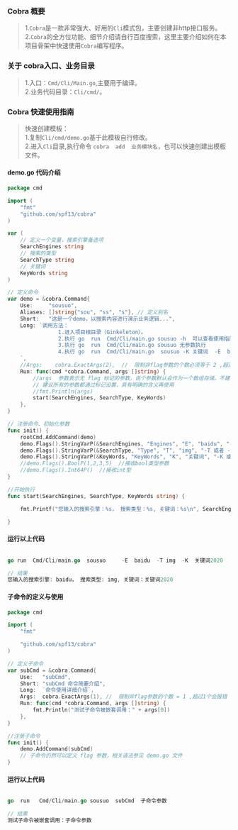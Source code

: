 ### Cobra 概要    
>   1.`Cobra`是一款非常强大、好用的`Cli`模式包，主要创建非http接口服务。    
>   2.`Cobra`的全方位功能、细节介绍请自行百度搜索，这里主要介绍如何在本项目骨架中快速使用`Cobra`编写程序。                    
### 关于 cobra入口、业务目录  
>   1.入口：`Cmd/Cli/Main.go`,主要用于编译。                   
>   2.业务代码目录：`Cli/cmd/`。             
>           
### Cobra 快速使用指南   
> 快速创建模板：  
> 1.复制`Cli/cmd/demo.go`基于此模板自行修改。   
> 2.进入`Cli`目录,执行命令 `cobra  add  业务模块名`，也可以快速创建出模板文件。   

####  demo.go 代码介绍       

```go  
package cmd

import (
	"fmt"
	"github.com/spf13/cobra"
)

var (
	// 定义一个变量，搜索引擎备选项
	SearchEngines string
	// 搜索的类型
	SearchType string
	// 关键词
	KeyWords string
)

// 定义命令
var demo = &cobra.Command{
	Use:     "sousuo",
	Aliases: []string{"sou", "ss", "s"}, // 定义别名
	Short:   "这是一个demo，以搜索内容进行演示业务逻辑...",
	Long: `调用方法：
				1.进入项目根目录（Ginkeleton）。 
				2.执行 go  run  Cmd/Cli/main.go sousuo -h  可以查看使用指南
				3.执行 go  run  Cmd/Cli/main.go sousuo 无参数执行
				4.执行 go  run  Cmd/Cli/main.go  sousuo -K 关键词  -E  baidu -T img 带参数执行
	`,
	//Args:    cobra.ExactArgs(2),  //  限制非flag参数的个数必须等于 2 ,超过2个会报错
	Run: func(cmd *cobra.Command, args []string) {
		//args  参数表示无 flag 标记的参数，说个参数默认会作为一个数组存储。不建议这样使用
		// 建议所有的参数都通过标记设置，具有明确的含义再使用
		//fmt.Println(args)
		start(SearchEngines, SearchType, KeyWords)
	},
}

// 注册命令、初始化参数
func init() {
	rootCmd.AddCommand(demo)
	demo.Flags().StringVarP(&SearchEngines, "Engines", "E", "baidu", "-E 或者 --Engines 选择搜索引擎，例如：baidu、sogou")
	demo.Flags().StringVarP(&SearchType, "Type", "T", "img", "-T 或者 --Type 选择搜索的内容类型，例如：图片类")
	demo.Flags().StringVarP(&KeyWords, "KeyWords", "K", "关键词", "-K 或者 --KeyWords 搜索的关键词")
	//demo.Flags().BoolP(1,2,3,5)  //接收bool类型参数
	//demo.Flags().Int64P()  //接收int型
}

//开始执行
func start(SearchEngines, SearchType, KeyWords string) {

	fmt.Printf("您输入的搜索引擎：%s， 搜索类型：%s, 关键词：%s\n", SearchEngines, SearchType, KeyWords)

}

``` 

####  运行以上代码  
```go 

go run  Cmd/Cli/main.go  sousuo     -E  baidu  -T img  -K  关键词2020

// 结果
您输入的搜索引擎: baidu， 搜索类型: img, 关键词：关键词2020  
```     

####  子命令的定义与使用  
```go
package cmd

import (
	"fmt"

	"github.com/spf13/cobra"
)

// 定义子命令
var subCmd = &cobra.Command{
	Use:   "subCmd",
	Short: "subCmd 命令简要介绍",
	Long:  `命令使用详细介绍`,
	Args:  cobra.ExactArgs(1), //  限制非flag参数的个数 = 1 ,超过1个会报错
	Run: func(cmd *cobra.Command, args []string) {
		fmt.Println("测试子命令被嵌套调用：" + args[0])
	},
}

//注册子命令
func init() {
	demo.AddCommand(subCmd)
	// 子命令仍然可以定义 flag 参数，相关语法参见 demo.go 文件
}


```  


####  运行以上代码  
```go 

go  run   Cmd/Cli/main.go sousuo  subCmd  子命令参数

// 结果
测试子命令被嵌套调用：子命令参数
 
```     
 